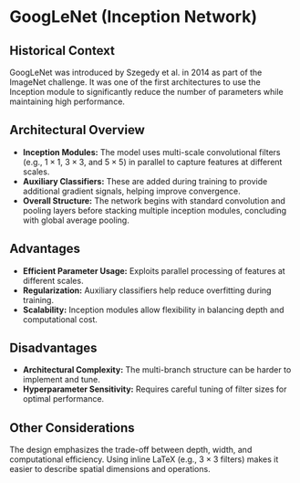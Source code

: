 # GoogLeNet (Inception Network)

## Historical Context
GoogLeNet was introduced by Szegedy et al. in 2014 as part of the ImageNet challenge. It was one of the first architectures to use the Inception module to significantly reduce the number of parameters while maintaining high performance.

## Architectural Overview
- **Inception Modules:** The model uses multi-scale convolutional filters (e.g., $1 \times 1$, $3 \times 3$, and $5 \times 5$) in parallel to capture features at different scales.
- **Auxiliary Classifiers:** These are added during training to provide additional gradient signals, helping improve convergence.
- **Overall Structure:** The network begins with standard convolution and pooling layers before stacking multiple inception modules, concluding with global average pooling.

## Advantages
- **Efficient Parameter Usage:** Exploits parallel processing of features at different scales.
- **Regularization:** Auxiliary classifiers help reduce overfitting during training.
- **Scalability:** Inception modules allow flexibility in balancing depth and computational cost.

## Disadvantages
- **Architectural Complexity:** The multi-branch structure can be harder to implement and tune.
- **Hyperparameter Sensitivity:** Requires careful tuning of filter sizes for optimal performance.

## Other Considerations
The design emphasizes the trade-off between depth, width, and computational efficiency. Using inline LaTeX (e.g., $3 \times 3$ filters) makes it easier to describe spatial dimensions and operations.